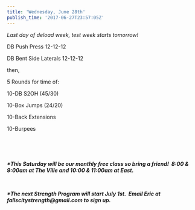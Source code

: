 ```yaml
---
title: 'Wednesday, June 28th'
publish_time: '2017-06-27T23:57:05Z'
---
```


*Last day of deload week, test week starts tomorrow!*

DB Push Press 12-12-12

DB Bent Side Laterals 12-12-12

then,

5 Rounds for time of:

10-DB S2OH (45/30)

10-Box Jumps (24/20)

10-Back Extensions

10-Burpees

 

 

***\*This Saturday will be our monthly free class so bring a friend!
 8:00 & 9:00am at The Ville and 10:00 & 11:00am at East.***

 

***\*The next Strength Program will start July 1st.  Email Eric at
fallscitystrength\@gmail.com to sign up.***
